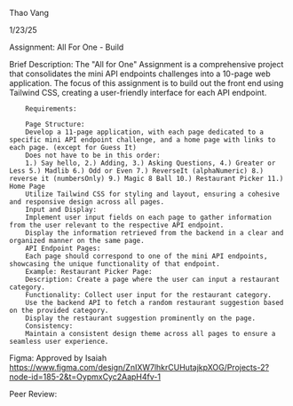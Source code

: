 Thao Vang

1/23/25

Assignment: All For One - Build

Brief Description:
        The "All for One" Assignment is a comprehensive project that consolidates the mini API endpoints challenges into a 10-page web application. The focus of this assignment is to build out the front end using Tailwind CSS, creating a user-friendly interface for each API endpoint.


        Requirements:

        Page Structure:
        Develop a 11-page application, with each page dedicated to a specific mini API endpoint challenge, and a home page with links to each page. (except for Guess It)
        Does not have to be in this order:
        1.) Say hello, 2.) Adding, 3.) Asking Questions, 4.) Greater or Less 5.) Madlib 6.) Odd or Even 7.) ReverseIt (alphaNumeric) 8.) reverse it (numbersOnly) 9.) Magic 8 Ball 10.) Restaurant Picker 11.) Home Page
        Utilize Tailwind CSS for styling and layout, ensuring a cohesive and responsive design across all pages.
        Input and Display:
        Implement user input fields on each page to gather information from the user relevant to the respective API endpoint.
        Display the information retrieved from the backend in a clear and organized manner on the same page.
        API Endpoint Pages:
        Each page should correspond to one of the mini API endpoints, showcasing the unique functionality of that endpoint.
        Example: Restaurant Picker Page:
        Description: Create a page where the user can input a restaurant category.
        Functionality: Collect user input for the restaurant category.
        Use the backend API to fetch a random restaurant suggestion based on the provided category.
        Display the restaurant suggestion prominently on the page.
        Consistency:
        Maintain a consistent design theme across all pages to ensure a seamless user experience.

Figma:
Approved by Isaiah
https://www.figma.com/design/ZnIXW7lhkrCUHutajkpXOG/Projects-2?node-id=185-2&t=OypmxCyc2AapH4fv-1

Peer Review:





<!-- potential NavBar? 
        <div class="flex justify-between">
            <div class="mt-[20px] ml-[20px]">
                <i class="fa-solid fa-house fa-2xl " style="color: #00ff2c;"></i>
            </div>
            <div class="mt-[20px] mr-[20px]">
                <i class="fa-solid fa-arrow-right fa-2xl" style="color: #00ff2c;"></i>
            </div>
        </div>
        <div>
            <ul class="flex justify-evenly text-sm font-medium text-center text-[#00FF2C] border-b border-[#00FF2C] ">
                <li class="border-1 border-[#00FF2C] border-b-0">
                    <a href="" class="inline-block py-1.5 px-7 hover:bg-[rgb(0,255,44,0.3)]">Hello World</a>
                </li>
                <li class="border-1 border-[#00FF2C] border-b-0">
                    <a href="" class="inline-block py-1.5 px-7 hover:bg-[rgb(0,255,44,0.3)]">Asking Questions</a>
                </li>
                <li class="border-1 border-[#00FF2C] border-b-0">
                    <a href="" class="inline-block py-1.5 px-7 hover:bg-[rgb(0,255,44,0.3)]">Adding 2 Numbers</a>
                </li>
                <li class="border-1 border-[#00FF2C] border-b-0">
                    <a href="" class="inline-block py-1.5 px-7 hover:bg-[rgb(0,255,44,0.3)]">Odd Or Even</a>
                </li>
                <li class="border-1 border-[#00FF2C] border-b-0">
                    <a href="" class="inline-block py-1.5 px-7 hover:bg-[rgb(0,255,44,0.3)]">MadLib</a>
                </li>
            </ul>
        </div> 
-->

